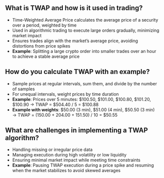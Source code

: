 ## What is TWAP and how is it used in trading?
* Time-Weighted Average Price calculates the average price of a security over a period, weighted by time
* Used in algorithmic trading to execute large orders gradually, minimizing market impact
* Ensures trades align with the market’s average price, avoiding distortions from price spikes
* **Example**: Splitting a large crypto order into smaller trades over an hour to achieve a stable average price

## How do you calculate TWAP with an example?
* Sample prices at regular intervals, sum them, and divide by the number of samples
* For unequal intervals, weight prices by time duration
* **Example**: Prices over 5 minutes: $100.50, $101.00, $100.80, $101.20, $100.90 → TWAP = $504.40 / 5 = $100.88
* **Example with weights**: $50.00 (3 min), $51.00 (4 min), $50.50 (3 min) → TWAP = (150.00 + 204.00 + 151.50) / 10 = $50.55

## What are challenges in implementing a TWAP algorithm?
* Handling missing or irregular price data
* Managing execution during high volatility or low liquidity
* Ensuring minimal market impact while meeting time constraints
* **Example**: Pausing TWAP execution during a price spike and resuming when the market stabilizes to avoid skewed averages